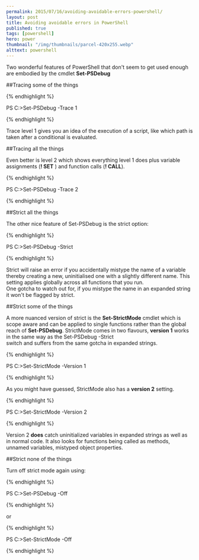 ```yaml
---
permalink: 2015/07/16/avoiding-avoidable-errors-powershell/
layout: post
title: Avoiding avoidable errors in PowerShell
published: true
tags: [powershell]
hero: power
thumbnail: "/img/thumbnails/parcel-420x255.webp"
alttext: powershell
---
```


Two wonderful features of PowerShell that don't seem to get used enough are embodied by the
cmdlet **Set-PSDebug**

##Tracing some of the things

{% endhighlight %}

PS C:\>Set-PSDebug -Trace 1

{% endhighlight %}

Trace level 1 gives you an idea of the execution of a script, like which path is taken after a
conditional is evaluated.

##Tracing all the things

Even better is level 2 which shows everything level 1 does plus variable assignments (**! SET** ) and function calls
(**! CALL**).

{% endhighlight %}

PS C:\>Set-PSDebug -Trace 2

{% endhighlight %}

##Strict all the things

The other nice feature of Set-PSDebug is the strict option:

{% endhighlight %}

PS C:\>Set-PSDebug -Strict

{% endhighlight %}

Strict will raise an error if you accidentally mistype the name of a variable
thereby creating a new, uninitialised one with a slightly different name.
This setting applies globally across all functions that you run.  
One gotcha to watch out for, if you mistype the name in an expanded string it
won't be flagged by strict.

##Strict some of the things

A more nuanced version of strict is the **Set-StrictMode** cmdlet which is scope aware
and can be applied to single functions rather than the global reach of **Set-PSDebug**.
StrictMode comes in two flavours, **version 1** works in the same way as the Set-PSDebug -Strict  
switch and suffers from the same gotcha in expanded strings.

{% endhighlight %}

PS C:\>Set-StrictMode -Version 1

{% endhighlight %}

As you might have guessed, StrictMode also has a **version 2** setting.

{% endhighlight %}

PS C:\>Set-StrictMode -Version 2

{% endhighlight %}

Version 2 **does** catch uninitialized variables in expanded strings as well as in normal code. It also
looks for functions being called as methods, unnamed variables, mistyped object properties.

##Strict none of the things

Turn off strict mode again using:

{% endhighlight %}

PS C:\>Set-PSDebug -Off

{% endhighlight %}

or

{% endhighlight %}

PS C:\>Set-StrictMode -Off

{% endhighlight %}
